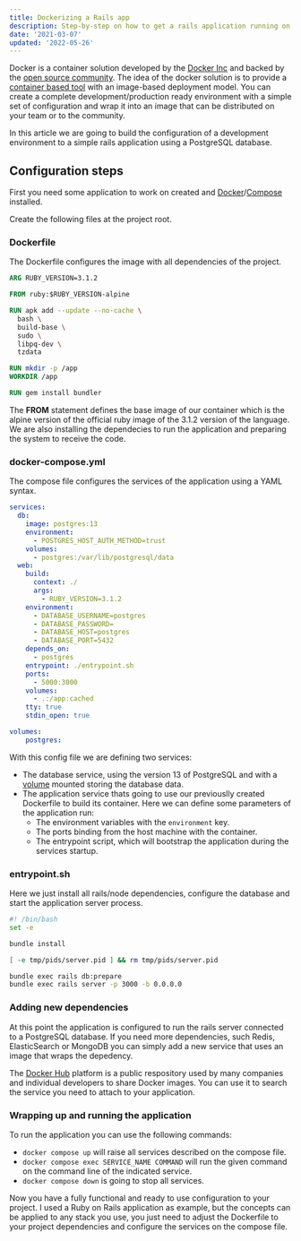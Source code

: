 ```yaml
---
title: Dockerizing a Rails app
description: Step-by-step on how to get a rails application running on Docker
date: '2021-03-07'
updated: '2022-05-26'
---
```


Docker is a container solution developed by the [Docker Inc](https://www.docker.com/) and backed by the [open source community](https://forums.docker.com/). The idea of the docker solution is to provide a [container based tool](https://www.redhat.com/pt-br/topics/containers/whats-a-linux-container) with an image-based deployment model. You can create a complete development/production ready environment with a simple set of configuration and wrap it into an image that can be distributed on your team or to the community.

In this article we are going to build the configuration of a development environment to a simple rails application using a PostgreSQL database.

## Configuration steps

First you need some application to work on created and [Docker](https://docs.docker.com/engine/install/)/[Compose](https://docs.docker.com/compose/install/) installed.

Create the following files at the project root.

### Dockerfile

The Dockerfile configures the image with all dependencies of the project.

```dockerfile
ARG RUBY_VERSION=3.1.2

FROM ruby:$RUBY_VERSION-alpine

RUN apk add --update --no-cache \
  bash \
  build-base \
  sudo \
  libpq-dev \
  tzdata

RUN mkdir -p /app
WORKDIR /app

RUN gem install bundler
```

The **FROM** statement defines the base image of our container which is the alpine version of the official ruby image of the 3.1.2 version of the language.
We are also installing the dependecies to run the application and preparing the system to receive the code.

### docker-compose.yml

The compose file configures the services of the application using a YAML syntax.

```yaml
services:
  db:
    image: postgres:13
    environment:
      - POSTGRES_HOST_AUTH_METHOD=trust
    volumes:
      - postgres:/var/lib/postgresql/data
  web:
    build:
      context: ./
      args:
        - RUBY_VERSION=3.1.2
    environment:
      - DATABASE_USERNAME=postgres
      - DATABASE_PASSWORD=
      - DATABASE_HOST=postgres
      - DATABASE_PORT=5432
    depends_on:
      - postgres
    entrypoint: ./entrypoint.sh
    ports:
      - 5000:3000
    volumes:
      - .:/app:cached
    tty: true
    stdin_open: true

volumes:
    postgres:
```

With this config file we are defining two services:

- The database service, using the version 13 of PostgreSQL and with a [volume](https://docs.docker.com/storage/volumes/) mounted storing the database data.
- The application service thats going to use our previouslly created Dockerfile to build its container. Here we can define some parameters of the application run:
  - The environment variables with the `environment` key.
  - The ports binding from the host machine with the container.
  - The entrypoint script, which will bootstrap the application during the services startup.

### entrypoint.sh

Here we just install all rails/node dependencies, configure the database and start the application server process.

```bash
#! /bin/bash
set -e

bundle install

[ -e tmp/pids/server.pid ] && rm tmp/pids/server.pid

bundle exec rails db:prepare
bundle exec rails server -p 3000 -b 0.0.0.0
```

### Adding new dependencies

At this point the application is configured to run the rails server connected to a PostgreSQL database.
If you need more dependencies, such Redis, ElasticSearch or MongoDB you can simply add a new service that uses an image that wraps the depedency.

The [Docker Hub](https://hub.docker.com) platform is a public respository used by many companies and individual developers to share Docker images. You can use it to search the service you need to attach to your application.

### Wrapping up and running the application

To run the application you can use the following commands:

- `docker compose up` will raise all services described on the compose file.
- `docker compose exec SERVICE_NAME COMMAND` will run the given command on the command line of the indicated service.
- `docker compose down` is going to stop all services.

Now you have a fully functional and ready to use configuration to your project. I used a Ruby on Rails application as example, but the concepts can be applied to any stack you use, you just need to adjust the Dockerfile to your project dependencies and configure the services on the compose file.

